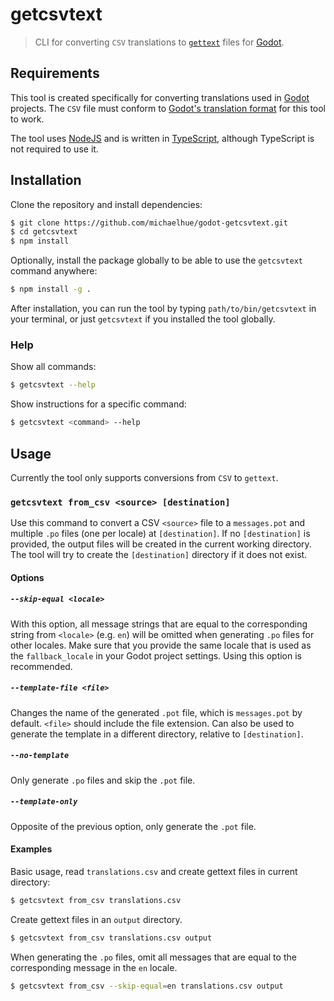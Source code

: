 # getcsvtext

> CLI for converting `CSV` translations to [`gettext`](https://www.gnu.org/software/gettext/) files for [Godot](https://godotengine.org).

## Requirements

This tool is created specifically for converting translations used in [Godot](https://godotengine.org) projects. The `CSV` file must conform to [Godot's translation format](https://docs.godotengine.org/en/stable/tutorials/assets_pipeline/importing_translations.html#translation-format) for this tool to work.

The tool uses [NodeJS](https://nodejs.org) and is written in [TypeScript](https://www.typescriptlang.org), although TypeScript is not required to use it.

## Installation

Clone the repository and install dependencies:

```bash
$ git clone https://github.com/michaelhue/godot-getcsvtext.git
$ cd getcsvtext
$ npm install
```

Optionally, install the package globally to be able to use the `getcsvtext` command anywhere:

```bash
$ npm install -g .
```

After installation, you can run the tool by typing `path/to/bin/getcsvtext` in your terminal, or just `getcsvtext` if you installed the tool globally.

### Help

Show all commands:

```bash
$ getcsvtext --help
```

Show instructions for a specific command:

```bash
$ getcsvtext <command> --help
```

## Usage

Currently the tool only supports conversions from `CSV` to `gettext`.

### `getcsvtext from_csv <source> [destination]`

Use this command to convert a CSV `<source>` file to a `messages.pot` and multiple `.po` files (one per locale) at `[destination]`. If no `[destination]` is provided, the output files will be created in the current working directory. The tool will try to create the `[destination]` directory if it does not exist.

#### Options

##### `--skip-equal <locale>`

With this option, all message strings that are equal to the corresponding string from `<locale>` (e.g. `en`) will be omitted when generating `.po` files for other locales. Make sure that you provide the same locale that is used as the `fallback_locale` in your Godot project settings. Using this option is recommended.

##### `--template-file <file>`

Changes the name of the generated `.pot` file, which is `messages.pot` by default. `<file>` should include the file extension. Can also be used to generate the template in a different directory, relative to `[destination]`.

##### `--no-template`

Only generate `.po` files and skip the `.pot` file.

##### `--template-only`

Opposite of the previous option, only generate the `.pot` file.

#### Examples

Basic usage, read `translations.csv` and create gettext files in current directory:

```bash
$ getcsvtext from_csv translations.csv
```

Create gettext files in an `output` directory.

```bash
$ getcsvtext from_csv translations.csv output
```

When generating the `.po` files, omit all messages that are equal to the corresponding message in the `en` locale.

```bash
$ getcsvtext from_csv --skip-equal=en translations.csv output
```
